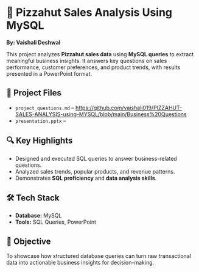 # 🍕 Pizzahut Sales Analysis Using MySQL

**By: Vaishali Deshwal**

This project analyzes **Pizzahut sales data** using **MySQL queries** to extract meaningful business insights. It answers key questions on sales performance, customer preferences, and product trends, with results presented in a PowerPoint format.

## 📂 Project Files
- `project_questions.md` – https://github.com/vaishali019/PIZZAHUT-SALES-ANALYSIS-using-MYSQL/blob/main/Business%20Questions
- `presentation.pptx` – 
## 🔍 Key Highlights
- Designed and executed SQL queries to answer business-related questions.
- Analyzed sales trends, popular products, and revenue patterns.
- Demonstrates **SQL proficiency** and **data analysis skills**.

## 🛠 Tech Stack
- **Database:** MySQL
- **Tools:** SQL Queries, PowerPoint

## 🎯 Objective
To showcase how structured database queries can turn raw transactional data into actionable business insights for decision-making.

